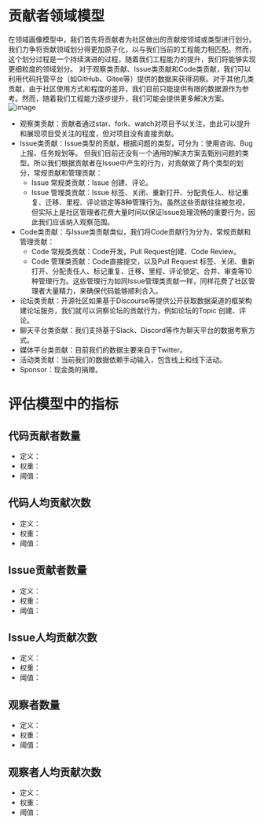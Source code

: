 # 贡献者领域模型

在领域画像模型中，我们首先将贡献者为社区做出的贡献按领域或类型进行划分。我们力争将贡献领域划分得更加原子化，以与我们当前的工程能力相匹配。然而，这个划分过程是一个持续演进的过程，随着我们工程能力的提升，我们将能够实现更细粒度的领域划分。
对于观察类贡献、Issue类贡献和Code类贡献，我们可以利用代码托管平台（如GitHub、Gitee等）提供的数据来获得洞察。对于其他几类贡献，由于社区使用方式和程度的差异，我们目前只能提供有限的数据源作为参考。然而，随着我们工程能力逐步提升，我们可能会提供更多解决方案。
 ![image](https://github.com/oss-compass/docs-zh/assets/1535756/15ef8c48-6cd6-4a01-ad6b-494f3da4d10a)

-	观察类贡献：贡献者通过star、fork、watch对项目予以关注，由此可以提升和展现项目受关注的程度，但对项目没有直接贡献。
-	Issue类贡献：Issue类型的贡献，根据问题的类型，可分为：使用咨询、Bug 上报、任务规划等。 但我们目前还没有一个通用的解决方案去甄别问题的类型。所以我们根据贡献者在Issue中产生的行为，对贡献做了两个类型的划分，常规贡献和管理贡献：
    - Issue 常规类贡献：Issue 创建、评论。
    - Issue 管理类贡献：Issue 标签、关闭、重新打开、分配责任人、标记重复、迁移、里程、评论锁定等8种管理行为。虽然这些贡献往往被忽视，但实际上是社区管理者花费大量时间以保证Issue处理流畅的重要行为，因此我们应该纳入观察范围。 
-	Code类贡献：与Issue类贡献类似，我们将Code贡献行为分为，常规贡献和管理贡献：
    -	Code 常规类贡献：Code开发，Pull Request创建、Code Review。 
    -	Code 管理类贡献：Code直接提交，以及Pull Request 标签、关闭、重新打开、分配责任人、标记重复、迁移、里程、评论锁定、合并、审查等10种管理行为。这些管理行为如同Issue管理类贡献一样，同样花费了社区管理者大量精力，来确保代码能够顺利合入。
-	论坛类贡献：开源社区如果基于Discourse等提供公开获取数据渠道的框架构建论坛服务，我们就可以洞察论坛的贡献行为，例如论坛的Topic 创建、评论。 
-	聊天平台类贡献：我们支持基于Slack、Discord等作为聊天平台的数据考察方式。 
-	媒体平台类贡献：目前我们的数据主要来自于Twitter。 
-	活动类贡献：当前我们的数据依赖手动输入，包含线上和线下活动。 
-	Sponsor：现金类的捐赠。


# 评估模型中的指标

## 代码贡献者数量

- 定义：
- 权重：
- 阈值：

## 代码人均贡献次数

- 定义：
- 权重：
- 阈值：

## Issue贡献者数量

- 定义：
- 权重：
- 阈值：

## Issue人均贡献次数

- 定义：
- 权重：
- 阈值：

  
## 观察者数量

- 定义：
- 权重：
- 阈值：

## 观察者人均贡献次数

- 定义：
- 权重：
- 阈值：

